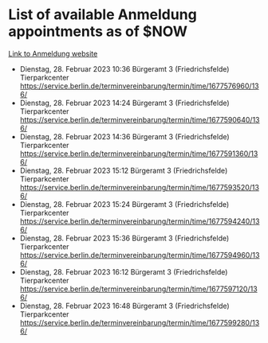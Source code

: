 # List of available Anmeldung appointments as of $NOW
[Link to Anmeldung website](https://service.berlin.de/terminvereinbarung/termin/tag.php?termin=1&anliegen[]=120686&dienstleisterlist=122210,122217,327316,122219,327312,122227,327314,122231,327346,122243,327348,122254,122252,329742,122260,329745,122262,329748,122271,327278,122273,327274,122277,327276,330436,122280,327294,122282,327290,122284,327292,122291,327270,122285,327266,122286,327264,122296,327268,150230,329760,122297,327286,122294,327284,122312,329763,122314,329775,122304,327330,122311,327334,122309,327332,317869,122281,327352,122279,329772,122283,122276,327324,122274,327326,122267,329766,122246,327318,122251,327320,122257,327322,122208,327298,122226,327300&herkunft=http%3A%2F%2Fservice.berlin.de%2Fdienstleistung%2F120686%2F)
- Dienstag, 28. Februar 2023 10:36 Bürgeramt 3 (Friedrichsfelde) Tierparkcenter https://service.berlin.de/terminvereinbarung/termin/time/1677576960/136/
- Dienstag, 28. Februar 2023 14:24 Bürgeramt 3 (Friedrichsfelde) Tierparkcenter https://service.berlin.de/terminvereinbarung/termin/time/1677590640/136/
- Dienstag, 28. Februar 2023 14:36 Bürgeramt 3 (Friedrichsfelde) Tierparkcenter https://service.berlin.de/terminvereinbarung/termin/time/1677591360/136/
- Dienstag, 28. Februar 2023 15:12 Bürgeramt 3 (Friedrichsfelde) Tierparkcenter https://service.berlin.de/terminvereinbarung/termin/time/1677593520/136/
- Dienstag, 28. Februar 2023 15:24 Bürgeramt 3 (Friedrichsfelde) Tierparkcenter https://service.berlin.de/terminvereinbarung/termin/time/1677594240/136/
- Dienstag, 28. Februar 2023 15:36 Bürgeramt 3 (Friedrichsfelde) Tierparkcenter https://service.berlin.de/terminvereinbarung/termin/time/1677594960/136/
- Dienstag, 28. Februar 2023 16:12 Bürgeramt 3 (Friedrichsfelde) Tierparkcenter https://service.berlin.de/terminvereinbarung/termin/time/1677597120/136/
- Dienstag, 28. Februar 2023 16:48 Bürgeramt 3 (Friedrichsfelde) Tierparkcenter https://service.berlin.de/terminvereinbarung/termin/time/1677599280/136/

